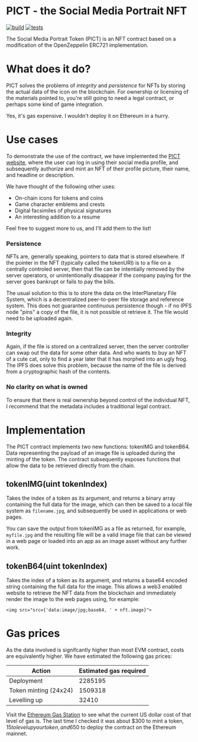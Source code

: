 # PICT - the Social Media Portrait NFT
[![build](https://github.com/kf106/PICT-contract/actions/workflows/Build.yml/badge.svg)](https://github.com/kf106/PICT-contract/actions/workflows/Build.yml)
[![tests](https://github.com/kf106/PICT-contract/actions/workflows/Tests.yml/badge.svg)](https://github.com/kf106/PICT-contract/actions/workflows/Tests.yml)


The Social Media Portrait Token (PICT) is an NFT contract based on a modification of the OpenZeppelin ERC721 implementation.

# What does it do?
PICT solves the problems of *integrity* and *persistence* for NFTs by storing the actual data of the icon on the blockchain. For ownership or licensing of the materials pointed to, you're still going to need a legal contract, or perhaps some kind of game integration.

Yes, it's gas expensive. I wouldn't deploy it on Ethereum in a hurry.

# Use cases

To demonstrate the use of the contract, we have implemented the [PICT website](https://pict.fi), where the user can log in using their social media profile, and subsequently authorize and mint an NFT of their profile picture, their name, and headline or description.

We have thought of the following other uses:

* On-chain icons for tokens and coins
* Game character emblems and crests
* Digital facsimiles of physical signatures
* An interesting addition to a resume

Feel free to suggest more to us, and I'll add them to the list! 

### Persistence
NFTs are, generally speaking, pointers to data that is stored elsewhere. If the pointer in the NFT (typically called the tokenURI) is to a file on a centrally controled server, then that file can be intentially removed by the server operators, or unintentionally disappear if the company paying for the server goes bankrupt or fails to pay the bills.

The usual solution to this is to store the data on the InterPlanetary File System, which is a decentralized peer-to-peer file storage and reference system. This does not guarantee continuous persistence though - if no IPFS node "pins" a copy of the file, it is not possible ot retrieve it. The file would need to be uploaded again.

### Integrity
Again, if the file is stored on a centralized server, then the server controller can swap out the data for some other data. And who wants to buy an NFT of a cute cat, only to find a year later that it has morphed into an ugly frog. The IPFS does solve this problem, because the name of the file is derived from a cryptographic hash of the contents.

### No clarity on what is owned
To ensure that there is real ownership beyond control of the individual NFT, I recommend that the metadata includes a traditional legal contract.

# Implementation

The PICT contract implements two new functions: tokenIMG and tokenB64. Data representing the payload of an image file is uploaded during the minting of the token. The contract subsequently exposes functions that allow the data to be retrieved  directly from the chain.

## tokenIMG(uint tokenIndex)
Takes the index of a token as its argument, and returns a binary array containing the full data for the image, which can then be saved to a local file system as `filename.jpg`, and subsequently be used in applications or web pages.

You can save the output from tokenIMG as a file as returned, for example, `myfile.jpg` and the resulting file will be a valid image file that can be viewed in a web page or loaded into an app as an image asset without any further work.

## tokenB64(uint tokenIndex)
Takes the index of a token as its argument, and returns a base64 encoded string containing the full data for the image. This allows a web3 enabled website to retrieve the NFT data from the blockchain and immediately render the image to the web pages using, for example:

```
<img src="src={'data:image/jpg;base64, ' + nft.image}">
```

# Gas prices

As the data involved is signifcantly higher than most EVM contract, costs are equivalently higher. We have estimated the following gas prices:

| Action                  | Estimated gas required |
|-------------------------|------------------------|
| Deployment              | 2285195                |
| Token minting (24x24)   | 1509318                |
| Levelling up            |   32410

Visit the [Ethereum Gas Station](https://ethgasstation.info/calculatorTxV.php) to see what the current US dollar cost of that level of gas is. The last time I checked it was about $300 to mint a token, $15 to level up your token, and 650$ to deploy the contract on the Ethereum mainnet.

